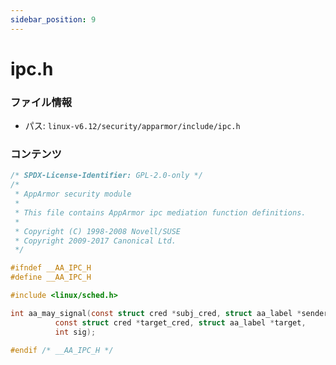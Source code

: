 ```yaml
---
sidebar_position: 9
---
```

# ipc.h

### ファイル情報

- パス: `linux-v6.12/security/apparmor/include/ipc.h`

### コンテンツ

```h
/* SPDX-License-Identifier: GPL-2.0-only */
/*
 * AppArmor security module
 *
 * This file contains AppArmor ipc mediation function definitions.
 *
 * Copyright (C) 1998-2008 Novell/SUSE
 * Copyright 2009-2017 Canonical Ltd.
 */

#ifndef __AA_IPC_H
#define __AA_IPC_H

#include <linux/sched.h>

int aa_may_signal(const struct cred *subj_cred, struct aa_label *sender,
		  const struct cred *target_cred, struct aa_label *target,
		  int sig);

#endif /* __AA_IPC_H */

```
